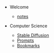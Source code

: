 - Welcome
    - [notes](/zh-cn/README.md)

- Computer Science

    - [Stable Diffusion](/zh-cn/stable-diffusion.md)
    - [Prompts](/zh-cn/prompts.md)
    - [Bookmarks](/zh-cn/bookmarks.md)
